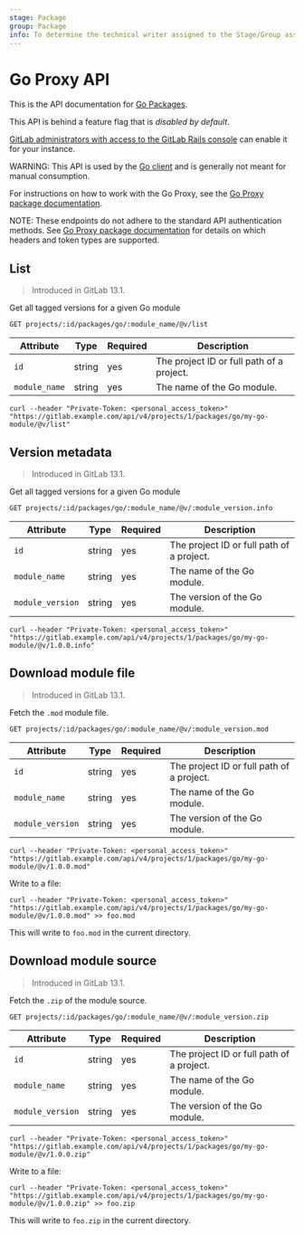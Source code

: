 ```yaml
---
stage: Package
group: Package
info: To determine the technical writer assigned to the Stage/Group associated with this page, see https://about.gitlab.com/handbook/engineering/ux/technical-writing/#assignments
---
```


# Go Proxy API

This is the API documentation for [Go Packages](../../user/packages/go_proxy/index.md).

This API is behind a feature flag that is _disabled by default_.

[GitLab administrators with access to the GitLab Rails console](../../administration/feature_flags.md)
can enable it for your instance.

WARNING:
This API is used by the [Go client](https://maven.apache.org/)
and is generally not meant for manual consumption.

For instructions on how to work with the Go Proxy, see the [Go Proxy package documentation](../../user/packages/go_proxy/index.md).

NOTE:
These endpoints do not adhere to the standard API authentication methods.
See [Go Proxy package documentation](../../user/packages/go_proxy/index.md)
for details on which headers and token types are supported.

## List

> Introduced in GitLab 13.1.

Get all tagged versions for a given Go module

```plaintext
GET projects/:id/packages/go/:module_name/@v/list
```

| Attribute | Type | Required | Description |
| --------- | ---- | -------- | ----------- |
| `id`       | string | yes | The project ID or full path of a project. |
| `module_name`  | string | yes | The name of the Go module. |

```shell
curl --header "Private-Token: <personal_access_token>" "https://gitlab.example.com/api/v4/projects/1/packages/go/my-go-module/@v/list"
```

## Version metadata

> Introduced in GitLab 13.1.

Get all tagged versions for a given Go module

```plaintext
GET projects/:id/packages/go/:module_name/@v/:module_version.info
```

| Attribute | Type | Required | Description |
| --------- | ---- | -------- | ----------- |
| `id`       | string | yes | The project ID or full path of a project. |
| `module_name`  | string | yes | The name of the Go module. |
| `module_version`  | string | yes | The version of the Go module. |

```shell
curl --header "Private-Token: <personal_access_token>" "https://gitlab.example.com/api/v4/projects/1/packages/go/my-go-module/@v/1.0.0.info"
```

## Download module file

> Introduced in GitLab 13.1.

Fetch the `.mod` module file.

```plaintext
GET projects/:id/packages/go/:module_name/@v/:module_version.mod
```

| Attribute | Type | Required | Description |
| --------- | ---- | -------- | ----------- |
| `id`       | string | yes | The project ID or full path of a project. |
| `module_name`  | string | yes | The name of the Go module. |
| `module_version`  | string | yes | The version of the Go module. |

```shell
curl --header "Private-Token: <personal_access_token>" "https://gitlab.example.com/api/v4/projects/1/packages/go/my-go-module/@v/1.0.0.mod"
```

Write to a file:

```shell
curl --header "Private-Token: <personal_access_token>" "https://gitlab.example.com/api/v4/projects/1/packages/go/my-go-module/@v/1.0.0.mod" >> foo.mod
```

This will write to `foo.mod` in the current directory.

## Download module source

> Introduced in GitLab 13.1.

Fetch the `.zip` of the module source.

```plaintext
GET projects/:id/packages/go/:module_name/@v/:module_version.zip
```

| Attribute | Type | Required | Description |
| --------- | ---- | -------- | ----------- |
| `id`       | string | yes | The project ID or full path of a project. |
| `module_name`  | string | yes | The name of the Go module. |
| `module_version`  | string | yes | The version of the Go module. |

```shell
curl --header "Private-Token: <personal_access_token>" "https://gitlab.example.com/api/v4/projects/1/packages/go/my-go-module/@v/1.0.0.zip"
```

Write to a file:

```shell
curl --header "Private-Token: <personal_access_token>" "https://gitlab.example.com/api/v4/projects/1/packages/go/my-go-module/@v/1.0.0.zip" >> foo.zip
```

This will write to `foo.zip` in the current directory.
